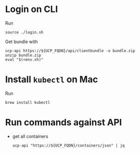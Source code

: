 Login on CLI
============

Run

    source ./login.sh

Get bundle with

    ucp-api https://${UCP_FQDN}/api/clientbundle -o bundle.zip
    unzip bundle.zip
    eval "$(<env.sh)"


Install `kubectl` on Mac
========================

Run

    brew install kubectl


Run commands against API
========================

* get all containers

   ```
   ucp-api "https://${UCP_FQDN}/containers/json" | jq
   ```
